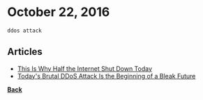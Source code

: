 # October 22, 2016

`ddos attack`

## Articles

- [This Is Why Half the Internet Shut Down Today](http://gizmodo.com/this-is-probably-why-half-the-internet-shut-down-today-1788062835?rev=1477065722752)
- [Today's Brutal DDoS Attack Is the Beginning of a Bleak Future](http://gizmodo.com/todays-brutal-ddos-attack-is-the-beginning-of-a-bleak-f-1788071976)


[__Back__](../README.md#oct)
